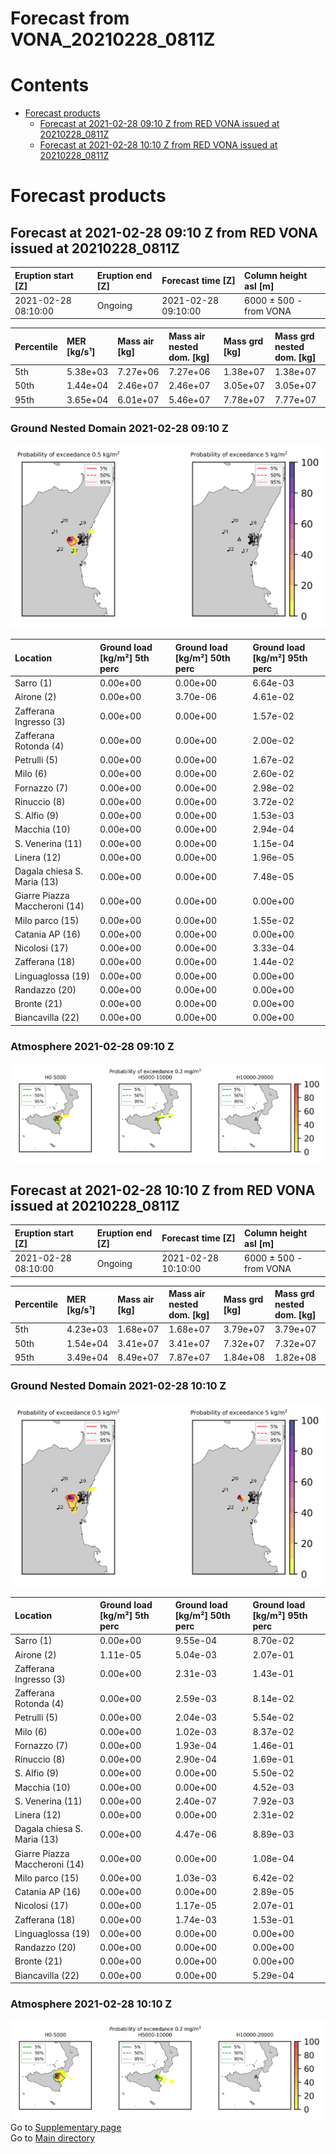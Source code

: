 
Forecast from VONA_20210228_0811Z
=================================

Contents
========

* [Forecast products](#forecast-products)
	* [Forecast at 2021-02-28 09:10 Z from RED VONA issued at 20210228_0811Z](#forecast-at-2021-02-28-0910-z-from-red-vona-issued-at-20210228_0811z)
	* [Forecast at 2021-02-28 10:10 Z from RED VONA issued at 20210228_0811Z](#forecast-at-2021-02-28-1010-z-from-red-vona-issued-at-20210228_0811z)

# Forecast products

## Forecast at 2021-02-28 09:10 Z from RED VONA issued at 20210228_0811Z
  

|Eruption start [Z]|Eruption end [Z]|Forecast time [Z]|Column height asl [m]|
| :--- | :--- | :--- | :--- |
|2021-02-28 08:10:00|Ongoing|2021-02-28 09:10:00|6000 ± 500 - from VONA|
  
  

|Percentile|MER [kg/s¹]|Mass air [kg]|Mass air nested dom. [kg]|Mass grd [kg]|Mass grd nested dom. [kg]|
| :--- | :--- | :--- | :--- | :--- | :--- |
|5th|5.38e+03|7.27e+06|7.27e+06|1.38e+07|1.38e+07|
|50th|1.44e+04|2.46e+07|2.46e+07|3.05e+07|3.05e+07|
|95th|3.65e+04|6.01e+07|5.46e+07|7.78e+07|7.77e+07|
  

### Ground Nested Domain 2021-02-28 09:10 Z
  
![](./figures/probability_grd_2021_02_28_0910_grid_1_1.png)  
  
  
  
  
  
  
  
  
  
  
  
  
  
  
  
  
  
  
  
  
  

|Location|Ground load [kg/m²] 5th perc|Ground load [kg/m²] 50th perc|Ground load [kg/m²] 95th perc|
| :--- | :--- | :--- | :--- |
|Sarro (1)|0.00e+00|0.00e+00|6.64e-03|
|Airone (2)|0.00e+00|3.70e-06|4.61e-02|
|Zafferana Ingresso (3)|0.00e+00|0.00e+00|1.57e-02|
|Zafferana Rotonda (4)|0.00e+00|0.00e+00|2.00e-02|
|Petrulli (5)|0.00e+00|0.00e+00|1.67e-02|
|Milo (6)|0.00e+00|0.00e+00|2.60e-02|
|Fornazzo (7)|0.00e+00|0.00e+00|2.98e-02|
|Rinuccio (8)|0.00e+00|0.00e+00|3.72e-02|
|S. Alfio (9)|0.00e+00|0.00e+00|1.53e-03|
|Macchia (10)|0.00e+00|0.00e+00|2.94e-04|
|S. Venerina (11)|0.00e+00|0.00e+00|1.15e-04|
|Linera (12)|0.00e+00|0.00e+00|1.96e-05|
|Dagala chiesa S. Maria (13)|0.00e+00|0.00e+00|7.48e-05|
|Giarre Piazza Maccheroni (14)|0.00e+00|0.00e+00|0.00e+00|
|Milo parco (15)|0.00e+00|0.00e+00|1.55e-02|
|Catania AP (16)|0.00e+00|0.00e+00|0.00e+00|
|Nicolosi (17)|0.00e+00|0.00e+00|3.33e-04|
|Zafferana (18)|0.00e+00|0.00e+00|1.44e-02|
|Linguaglossa (19)|0.00e+00|0.00e+00|0.00e+00|
|Randazzo (20)|0.00e+00|0.00e+00|0.00e+00|
|Bronte (21)|0.00e+00|0.00e+00|0.00e+00|
|Biancavilla (22)|0.00e+00|0.00e+00|0.00e+00|
  

### Atmosphere 2021-02-28 09:10 Z
  
![](./figures/probability_air_2021_02_28_0910_grid_2_conclev_1_1.png)
## Forecast at 2021-02-28 10:10 Z from RED VONA issued at 20210228_0811Z
  

|Eruption start [Z]|Eruption end [Z]|Forecast time [Z]|Column height asl [m]|
| :--- | :--- | :--- | :--- |
|2021-02-28 08:10:00|Ongoing|2021-02-28 10:10:00|6000 ± 500 - from VONA|
  
  

|Percentile|MER [kg/s¹]|Mass air [kg]|Mass air nested dom. [kg]|Mass grd [kg]|Mass grd nested dom. [kg]|
| :--- | :--- | :--- | :--- | :--- | :--- |
|5th|4.23e+03|1.68e+07|1.68e+07|3.79e+07|3.79e+07|
|50th|1.54e+04|3.41e+07|3.41e+07|7.32e+07|7.32e+07|
|95th|3.49e+04|8.49e+07|7.87e+07|1.84e+08|1.82e+08|
  

### Ground Nested Domain 2021-02-28 10:10 Z
  
![](./figures/probability_grd_2021_02_28_1010_grid_1_2.png)  
  
  
  
  
  
  
  
  
  
  
  
  
  
  
  
  
  
  
  
  
  

|Location|Ground load [kg/m²] 5th perc|Ground load [kg/m²] 50th perc|Ground load [kg/m²] 95th perc|
| :--- | :--- | :--- | :--- |
|Sarro (1)|0.00e+00|9.55e-04|8.70e-02|
|Airone (2)|1.11e-05|5.04e-03|2.07e-01|
|Zafferana Ingresso (3)|0.00e+00|2.31e-03|1.43e-01|
|Zafferana Rotonda (4)|0.00e+00|2.59e-03|8.14e-02|
|Petrulli (5)|0.00e+00|2.04e-03|5.54e-02|
|Milo (6)|0.00e+00|1.02e-03|8.37e-02|
|Fornazzo (7)|0.00e+00|1.93e-04|1.46e-01|
|Rinuccio (8)|0.00e+00|2.90e-04|1.69e-01|
|S. Alfio (9)|0.00e+00|0.00e+00|5.50e-02|
|Macchia (10)|0.00e+00|0.00e+00|4.52e-03|
|S. Venerina (11)|0.00e+00|2.40e-07|7.92e-03|
|Linera (12)|0.00e+00|0.00e+00|2.31e-02|
|Dagala chiesa S. Maria (13)|0.00e+00|4.47e-06|8.89e-03|
|Giarre Piazza Maccheroni (14)|0.00e+00|0.00e+00|1.08e-04|
|Milo parco (15)|0.00e+00|1.03e-03|6.42e-02|
|Catania AP (16)|0.00e+00|0.00e+00|2.89e-05|
|Nicolosi (17)|0.00e+00|1.17e-05|2.07e-01|
|Zafferana (18)|0.00e+00|1.74e-03|1.53e-01|
|Linguaglossa (19)|0.00e+00|0.00e+00|0.00e+00|
|Randazzo (20)|0.00e+00|0.00e+00|0.00e+00|
|Bronte (21)|0.00e+00|0.00e+00|0.00e+00|
|Biancavilla (22)|0.00e+00|0.00e+00|5.29e-04|
  

### Atmosphere 2021-02-28 10:10 Z
  
![](./figures/probability_air_2021_02_28_1010_grid_2_conclev_1_2.png)  
Go to [Supplementary page](Supplementary_page.md)  
Go to [Main directory](https://github.com/federicapardini/Real_time_ash_forecast)